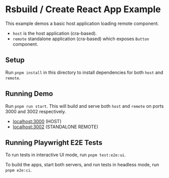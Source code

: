 # Rsbuild / Create React App Example

This example demos a basic host application loading remote component.

- `host` is the host application (cra-based).
- `remote` standalone application (cra-based) which exposes `Button` component.

## Setup

Run `pnpm install` in this directory to install dependencies for both `host` and `remote`.

## Running Demo

Run `pnpm run start`. This will build and serve both `host` and `remote` on ports 3000 and 3002 respectively.

- [localhost:3000](http://localhost:3000/) (HOST)
- [localhost:3002](http://localhost:3002/) (STANDALONE REMOTE)

## Running Playwright E2E Tests

To run tests in interactive UI mode, run `pnpm test:e2e:ui`.

To build the apps, start both servers, and run tests in headless mode, run `pnpm e2e:ci`.
